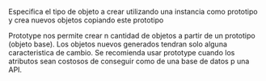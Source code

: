 Especifica el tipo de objeto a crear utilizando una instancia como prototipo
y crea nuevos objetos copiando este prototipo

Prototype nos permite crear n cantidad de objetos a partir de un prototipo (objeto base). Los objetos nuevos generados tendran solo alguna caracteristica de cambio.
Se recomienda usar prototype cuando los atributos sean costosos de conseguir como de una base de datos
p una API.